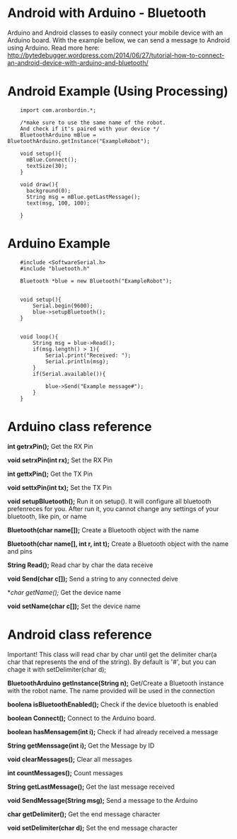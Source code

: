 Android with Arduino - Bluetooth
================================

Arduino and Android classes to easily connect your mobile device with an Arduino board.
With the example bellow, we can send a message to Android using Arduino.
Read more here: http://bytedebugger.wordpress.com/2014/06/27/tutorial-how-to-connect-an-android-device-with-arduino-and-bluetooth/


Android Example (Using Processing)
==================================

		import com.aronbordin.*;

		/*make sure to use the same name of the robot. 
		And check if it's paired with your device */
		BluetoothArduino mBlue = BluetoothArduino.getInstance("ExampleRobot");

		void setup(){
		  mBlue.Connect();  
		  textSize(30);
		}

		void draw(){
		  background(0);
		  String msg = mBlue.getLastMessage();
		  text(msg, 100, 100);  
		  
		}

Arduino Example
===============

		#include <SoftwareSerial.h>
		#include "bluetooth.h"

		Bluetooth *blue = new Bluetooth("ExampleRobot");


		void setup(){
			Serial.begin(9600);
			blue->setupBluetooth();	
		}


		void loop(){
			String msg = blue->Read();
			if(msg.length() > 1){
				Serial.print("Received: ");
				Serial.println(msg);
			}
			if(Serial.available()){

				blue->Send("Example message#");
			}
		}


Arduino class reference
=======================

**int getrxPin();**
Get the RX Pin

**void setrxPin(int rx);**
Set the RX Pin

**int gettxPin();**
Get the TX Pin

**void settxPin(int tx);**
Set the TX Pin

**void setupBluetooth();**
Run it on setup(). It will configure all bluetooth prefenreces for you. 
After run it, you cannot change any settings of your bluetooth, like pin, or name

**Bluetooth(char name[]);**
Create a Bluetooth object with the name

**Bluetooth(char name[], int r, int t);**
Create a Bluetooth object with the name and pins

**String Read();**
Read char by char the data receive

**void Send(char c[]);**
Send a string to any connected deive

**char *getName();**
Get the device name

**void setName(char c[]);**
Set the device name


Android class reference
=======================
Important!
This class will read char by char until get the delimiter char(a char that represents the end of the string). 
By default is '#', but you can chage it with setDelimiter(char d);

**BluetoothArduino getInstance(String n);**
Get/Create a Bluetooth instance with the robot name. The name provided will be used in the connection

**boolena isBluetoothEnabled();**
Check if the device bluetooth is enabled

**boolean Connect();**
Connect to the Arduino board.

**boolean hasMensagem(int i);**
Check if had already received a message

**String getMenssage(int i);**
Get the Message by ID

**void clearMessages();**
Clear all messages

**int countMessages();**
Count messages

**String getLastMessage();**
Get the last message received

**void SendMessage(String msg);**
Send a message to the Arduino

**char getDelimiter();**
Get the end message character

**void setDelimiter(char d);**
Set the end message character